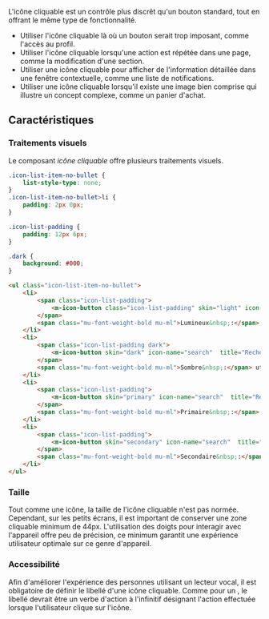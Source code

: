 L'icône cliquable est un contrôle plus discrêt qu'un bouton standard, tout en offrant le même type de fonctionnalité.

<modul-do>
<ul>
<li>Utiliser l'icône cliquable là où un bouton serait trop imposant, comme l'accès au profil.</li>
<li>Utiliser l'icône cliquable lorsqu'une action est répétée dans une page, comme la modification d'une section.</li>
<li>Utiliser une icône cliquable pour afficher de l'information détaillée dans une fenêtre contextuelle, comme une liste de notifications.</li>
<li>Utiliser une icône cliquable lorsqu'il existe une image bien comprise qui illustre un concept complexe, comme un panier d'achat.</li>
</ul>
</modul-do>

## Caractéristiques
### Traitements visuels
Le composant *icône cliquable* offre plusieurs traitements visuels.

<modul-demo>

```css
.icon-list-item-no-bullet {
    list-style-type: none;
}
.icon-list-item-no-bullet>li {
    padding: 2px 0px;
}

.icon-list-padding {
    padding: 12px 6px;
}

.dark {
    background: #000;
}
```

```html
<ul class="icon-list-item-no-bullet">
    <li>
        <span class="icon-list-padding">
            <m-icon-button class="icon-list-padding" skin="light" icon-name="search"  title="Rechercher une personne">Recherche</m-icon-button>
        </span>
        <span class="mu-font-weight-bold mu-ml">Lumineux&nbsp;:</span> traitement par defaut utilisé lorsque l'arrière-plan est pâle.
    </li>
    <li>
        <span class="icon-list-padding dark">
            <m-icon-button skin="dark" icon-name="search"  title="Rechercher une personne">Recherche</m-icon-button>
        </span>
        <span class="mu-font-weight-bold mu-ml">Sombre&nbsp;:</span> utilisé lorsque l'arrière-plan est foncé.
    </li>
    <li>
        <span class="icon-list-padding">
            <m-icon-button skin="primary" icon-name="search"  title="Rechercher une personne">Recherche</m-icon-button>
        </span>
        <span class="mu-font-weight-bold mu-ml">Primaire&nbsp;:</span> utilisé pour mettre l'emphase sur la tâche ou l'action principale.
    </li>
    <li>
        <span class="icon-list-padding">
            <m-icon-button skin="secondary" icon-name="search"  title="Rechercher une personne">Recherche</m-icon-button>
        </span>
        <span class="mu-font-weight-bold mu-ml">Secondaire&nbsp;:</span> utilisé pour une des tâches ou actions secondaires.
    </li>
</ul>

```

</modul-demo>

### Taille
Tout comme une <modul-go url="icone">icône</modul-go>, la taille de l'icône cliquable n'est pas normée. Cependant, sur les petits écrans, il est important de conserver une zone cliquable minimum de 44px. L'utilisation des doigts pour interagir avec l'appareil offre peu de précision, ce minimum garantit une expérience utilisateur optimale sur ce genre d'appareil.

<!-- Mettre un exemple du plus petit icône pour préserver le 44px minimum
<modul-demo>

```html
<m-icon-button iconSize="16px" icon-name="calendar" title="Afficher le calendrier">Calendrier</m-icon-button>
<m-icon-button iconSize="24px" icon-name="calendar" title="Afficher le calendrier">Calendrier</m-icon-button>
<m-icon-button iconSize="32px" icon-name="calendar" title="Afficher le calendrier">Calendrier</m-icon-button>
```

</modul-demo>-->

### Accessibilité
Afin d'améliorer l'expérience des personnes utilisant un lecteur vocal, il est obligatoire de définir le libellé d'une icône cliquable. Comme pour un <modul-go url="bouton"></modul-go>, le libellé devrait être un verbe d'action à l'infinitif désignant l'action effectuée lorsque l'utilisateur clique sur l'icône.
